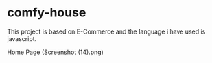 # comfy-house
This project is based on E-Commerce and the language i have used is javascript. 

Home Page
(Screenshot (14).png)
